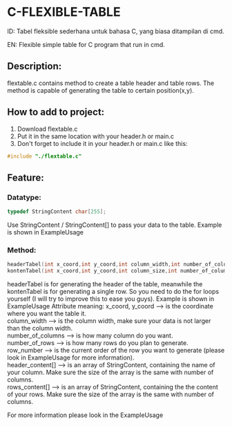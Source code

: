 # C-FLEXIBLE-TABLE
ID:
Tabel fleksible sederhana untuk bahasa C, yang biasa ditampilan di cmd. 

EN:
Flexible simple table for C program that run in cmd.

## Description:
flextable.c contains method to create a table header and table rows. 
The method is capable of generating the table to certain position(x,y).

## How to add to project:
1. Download flextable.c
2. Put it in the same location with your header.h or main.c
3. Don't forget to include it in your header.h or main.c like this:
```c
#include "./flextable.c"
```

## Feature:
### Datatype:
```c
typedef StringContent char[255];
```
Use StringContent / StringContent[] to pass your data to the table. Example is shown in ExampleUsage

### Method:
```c
headerTabel(int x_coord,int y_coord,int column_width,int number_of_columns, StringContent header_content[])
kontenTabel(int x_coord,int y_coord,int column_size,int number_of_columns,int number_of_rows, StringContent rows_content[],int row_number);
```
headerTabel is for generating the header of the table, meanwhile the kontenTabel is for generating a single row. So you need to do the for loops yourself (I will try to improve this to ease you guys). Example is shown in ExampleUsage
Attribute meaning:
x_coord, y_coord      --> is the coordinate where you want the table it.  
column_width          --> is the column width, make sure your data is not larger than the column width.  
number_of_columns     --> is how many column do you want.  
number_of_rows        --> is how many rows do you plan to generate.  
row_number            --> is the current order of the row you want to generate (please look in ExampleUsage for more information).  
header_content[]      --> is an array of StringContent, containing the name of your column. Make sure the size of the array is the same with number of columns.  
rows_content[]        --> is an array of StringContent, containing the the content of your rows. Make sure the size of the array is the same with number of columns.  

For more information please look in the ExampleUsage